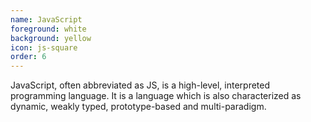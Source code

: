 ```yaml
---
name: JavaScript
foreground: white
background: yellow
icon: js-square
order: 6
---
```

JavaScript, often abbreviated as JS, is a high-level, interpreted programming language. It is a language which is also characterized as dynamic, weakly typed, prototype-based and multi-paradigm.